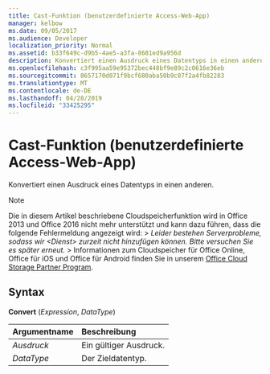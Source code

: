 ```yaml
---
title: Cast-Funktion (benutzerdefinierte Access-Web-App)
manager: kelbow
ms.date: 09/05/2017
ms.audience: Developer
localization_priority: Normal
ms.assetid: b33f649c-d9b5-4ae5-a3fa-8681ed9a956d
description: Konvertiert einen Ausdruck eines Datentyps in einen anderen.
ms.openlocfilehash: c3f995aa59e95372bec448bf9e89c2c0616e36eb
ms.sourcegitcommit: 8657170d071f9bcf680aba50b9c07f2a4fb82283
ms.translationtype: MT
ms.contentlocale: de-DE
ms.lasthandoff: 04/28/2019
ms.locfileid: "33425295"
---
```

# <a name="cast-function-access-custom-web-app"></a>Cast-Funktion (benutzerdefinierte Access-Web-App)

Konvertiert einen Ausdruck eines Datentyps in einen anderen.
  
> [!NOTE]
> Die in diesem Artikel beschriebene Cloudspeicherfunktion wird in Office 2013 und Office 2016 nicht mehr unterstützt und kann dazu führen, dass die folgende Fehlermeldung angezeigt wird: >  *Leider bestehen Serverprobleme, sodass wir \<Dienst\> zurzeit nicht hinzufügen können. Bitte versuchen Sie es später erneut.* > Informationen zum Cloudspeicher für Office Online, Office für iOS und Office für Android finden Sie in unserem [Office Cloud Storage Partner Program](https://dev.office.com/programs/officecloudstorage). 
  
## <a name="syntax"></a>Syntax

**Convert** (*Expression*, *DataType*) 
  
|**Argumentname**|**Beschreibung**|
|:-----|:-----|
| *Ausdruck*  <br/> |Ein gültiger Ausdruck.  <br/> |
| *DataType*  <br/> |Der Zieldatentyp.  <br/> |
   


